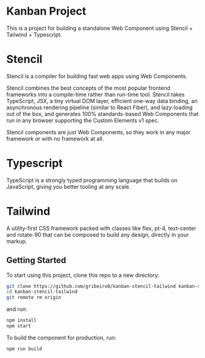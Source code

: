 # Kanban Project

This is a project for building a standalone Web Component using Stencil + Tailwind + Typescript.

# Stencil

Stencil is a compiler for building fast web apps using Web Components.

Stencil combines the best concepts of the most popular frontend frameworks into a compile-time rather than run-time tool. Stencil takes TypeScript, JSX, a tiny virtual DOM layer, efficient one-way data binding, an asynchronous rendering pipeline (similar to React Fiber), and lazy-loading out of the box, and generates 100% standards-based Web Components that run in any browser supporting the Custom Elements v1 spec.

Stencil components are just Web Components, so they work in any major framework or with no framework at all.

# Typescript

TypeScript is a strongly typed programming language that builds on JavaScript, giving you better tooling at any scale.

# Tailwind

A utility-first CSS framework packed with classes like flex, pt-4, text-center and rotate-90 that can be composed to build any design, directly in your markup.

## Getting Started

To start using this project, clone this repo to a new directory:

```bash
git clone https://github.com/gribeiro8/kanban-stencil-tailwind kanban-stencil-tailwind
cd kanban-stencil-tailwind
git remote rm origin
```

and run:

```bash
npm install
npm start
```

To build the component for production, run:

```bash
npm run build
```
